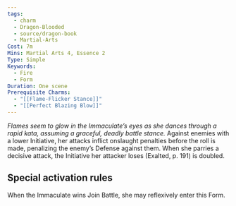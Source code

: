 ```yaml
---
tags:
  - charm
  - Dragon-Blooded
  - source/dragon-book
  - Martial-Arts
Cost: 7m
Mins: Martial Arts 4, Essence 2
Type: Simple
Keywords:
  - Fire
  - Form
Duration: One scene
Prerequisite Charms:
  - "[[Flame-Flicker Stance]]"
  - "[[Perfect Blazing Blow]]"
---
```

*Flames seem to glow in the Immaculate’s eyes as she dances through a rapid kata, assuming a graceful, deadly battle stance.*
Against enemies with a lower Initiative, her attacks inflict onslaught penalties before the roll is made, penalizing the enemy’s Defense against them. When she parries a decisive attack, the Initiative her attacker loses (Exalted, p. 191) is doubled. 
## Special activation rules
When the Immaculate wins Join Battle, she may reflexively enter this Form.